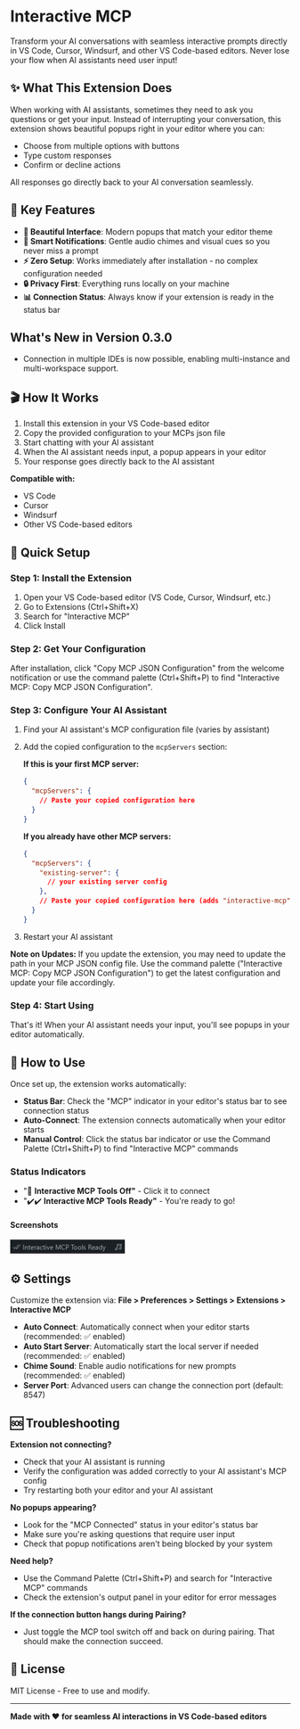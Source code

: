 # Interactive MCP

Transform your AI conversations with seamless interactive prompts directly in VS Code, Cursor, Windsurf, and other VS Code-based editors. Never lose your flow when AI assistants need user input!

## ✨ What This Extension Does

When working with AI assistants, sometimes they need to ask you questions or get your input. Instead of interrupting your conversation, this extension shows beautiful popups right in your editor where you can:

- Choose from multiple options with buttons
- Type custom responses
- Confirm or decline actions

All responses go directly back to your AI conversation seamlessly.

## 🎯 Key Features

- **🎨 Beautiful Interface**: Modern popups that match your editor theme
- **🔔 Smart Notifications**: Gentle audio chimes and visual cues so you never miss a prompt
- **⚡ Zero Setup**: Works immediately after installation - no complex configuration needed
- **🔒 Privacy First**: Everything runs locally on your machine
- **📊 Connection Status**: Always know if your extension is ready in the status bar

## What's New in Version 0.3.0

- Connection in multiple IDEs is now possible, enabling multi-instance and multi-workspace support.

## 🎬 How It Works

1. Install this extension in your VS Code-based editor
2. Copy the provided configuration to your MCPs json file
3. Start chatting with your AI assistant
4. When the AI assistant needs input, a popup appears in your editor
5. Your response goes directly back to the AI assistant

**Compatible with:**
- VS Code
- Cursor  
- Windsurf
- Other VS Code-based editors

## 🚀 Quick Setup

### Step 1: Install the Extension

1. Open your VS Code-based editor (VS Code, Cursor, Windsurf, etc.)
2. Go to Extensions (Ctrl+Shift+X)
3. Search for "Interactive MCP"
4. Click Install

### Step 2: Get Your Configuration

After installation, click "Copy MCP JSON Configuration" from the welcome notification or use the command palette (Ctrl+Shift+P) to find "Interactive MCP: Copy MCP JSON Configuration".

### Step 3: Configure Your AI Assistant

1. Find your AI assistant's MCP configuration file (varies by assistant)

2. Add the copied configuration to the `mcpServers` section:
   
   **If this is your first MCP server:**
   ```json
   {
     "mcpServers": {
       // Paste your copied configuration here
     }
   }
   ```
   
   **If you already have other MCP servers:**
   ```json
   {
     "mcpServers": {
       "existing-server": {
         // your existing server config
       },
       // Paste your copied configuration here (adds "interactive-mcp" entry)
     }
   }
   ```

3. Restart your AI assistant

**Note on Updates:** If you update the extension, you may need to update the path in your MCP JSON config file. Use the command palette ("Interactive MCP: Copy MCP JSON Configuration") to get the latest configuration and update your file accordingly.

### Step 4: Start Using

That's it! When your AI assistant needs your input, you'll see popups in your editor automatically.

## 🎯 How to Use

Once set up, the extension works automatically:

- **Status Bar**: Check the "MCP" indicator in your editor's status bar to see connection status
- **Auto-Connect**: The extension connects automatically when your editor starts
- **Manual Control**: Click the status bar indicator or use the Command Palette (Ctrl+Shift+P) to find "Interactive MCP" commands

### Status Indicators
   - "🚫 **Interactive MCP Tools Off"** - Click it to connect
   - "✔️✔️ **Interactive MCP Tools Ready"** - You're ready to go!

#### Screenshots

![Interactive MCP status bar showing the ready state with connection indicator and chime button](assets/extension-buttons.png)

## ⚙️ Settings

Customize the extension via: **File > Preferences > Settings > Extensions > Interactive MCP**

- **Auto Connect**: Automatically connect when your editor starts (recommended: ✅ enabled)
- **Auto Start Server**: Automatically start the local server if needed (recommended: ✅ enabled)  
- **Chime Sound**: Enable audio notifications for new prompts (recommended: ✅ enabled)
- **Server Port**: Advanced users can change the connection port (default: 8547)

## 🆘 Troubleshooting

**Extension not connecting?**
- Check that your AI assistant is running
- Verify the configuration was added correctly to your AI assistant's MCP config
- Try restarting both your editor and your AI assistant

**No popups appearing?**
- Look for the "MCP Connected" status in your editor's status bar
- Make sure you're asking questions that require user input
- Check that popup notifications aren't being blocked by your system

**Need help?**
- Use the Command Palette (Ctrl+Shift+P) and search for "Interactive MCP" commands
- Check the extension's output panel in your editor for error messages

**If the connection button hangs during Pairing?**
- Just toggle the MCP tool switch off and back on during pairing. That should make the connection succeed.

## 📄 License

MIT License - Free to use and modify.

---

**Made with ❤️ for seamless AI interactions in VS Code-based editors** 